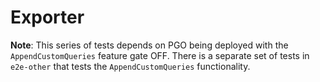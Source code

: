 # Exporter

**Note**: This series of tests depends on PGO being deployed with the `AppendCustomQueries` feature gate OFF. There is a separate set of tests in `e2e-other` that tests the `AppendCustomQueries` functionality.
